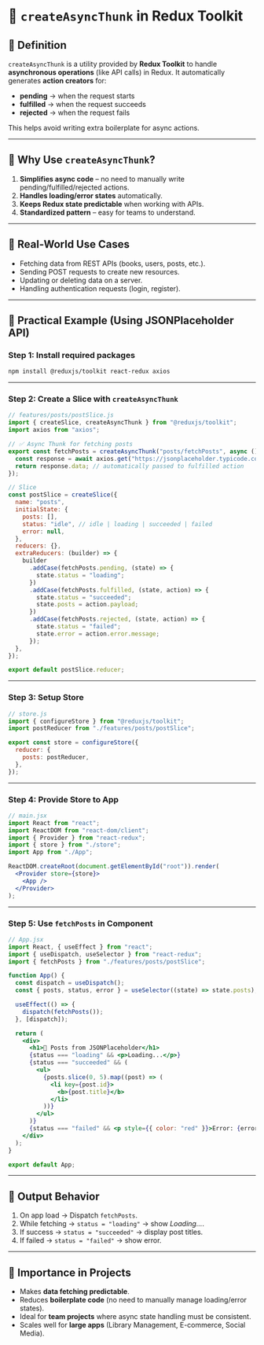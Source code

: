 # 📘 `createAsyncThunk` in Redux Toolkit

## 🔹 Definition

`createAsyncThunk` is a utility provided by **Redux Toolkit** to handle **asynchronous operations** (like API calls) in Redux.
It automatically generates **action creators** for:

* **pending** → when the request starts
* **fulfilled** → when the request succeeds
* **rejected** → when the request fails

This helps avoid writing extra boilerplate for async actions.

---

## 🔹 Why Use `createAsyncThunk`?

1. **Simplifies async code** – no need to manually write pending/fulfilled/rejected actions.
2. **Handles loading/error states** automatically.
3. **Keeps Redux state predictable** when working with APIs.
4. **Standardized pattern** – easy for teams to understand.

---

## 🔹 Real-World Use Cases

* Fetching data from REST APIs (books, users, posts, etc.).
* Sending POST requests to create new resources.
* Updating or deleting data on a server.
* Handling authentication requests (login, register).

---

## 🔹 Practical Example (Using JSONPlaceholder API)

### Step 1: Install required packages

```bash
npm install @reduxjs/toolkit react-redux axios
```

---

### Step 2: Create a Slice with `createAsyncThunk`

```js
// features/posts/postSlice.js
import { createSlice, createAsyncThunk } from "@reduxjs/toolkit";
import axios from "axios";

// ✅ Async Thunk for fetching posts
export const fetchPosts = createAsyncThunk("posts/fetchPosts", async () => {
  const response = await axios.get("https://jsonplaceholder.typicode.com/posts");
  return response.data; // automatically passed to fulfilled action
});

// Slice
const postSlice = createSlice({
  name: "posts",
  initialState: {
    posts: [],
    status: "idle", // idle | loading | succeeded | failed
    error: null,
  },
  reducers: {},
  extraReducers: (builder) => {
    builder
      .addCase(fetchPosts.pending, (state) => {
        state.status = "loading";
      })
      .addCase(fetchPosts.fulfilled, (state, action) => {
        state.status = "succeeded";
        state.posts = action.payload;
      })
      .addCase(fetchPosts.rejected, (state, action) => {
        state.status = "failed";
        state.error = action.error.message;
      });
  },
});

export default postSlice.reducer;
```

---

### Step 3: Setup Store

```js
// store.js
import { configureStore } from "@reduxjs/toolkit";
import postReducer from "./features/posts/postSlice";

export const store = configureStore({
  reducer: {
    posts: postReducer,
  },
});
```

---

### Step 4: Provide Store to App

```jsx
// main.jsx
import React from "react";
import ReactDOM from "react-dom/client";
import { Provider } from "react-redux";
import { store } from "./store";
import App from "./App";

ReactDOM.createRoot(document.getElementById("root")).render(
  <Provider store={store}>
    <App />
  </Provider>
);
```

---

### Step 5: Use `fetchPosts` in Component

```jsx
// App.jsx
import React, { useEffect } from "react";
import { useDispatch, useSelector } from "react-redux";
import { fetchPosts } from "./features/posts/postSlice";

function App() {
  const dispatch = useDispatch();
  const { posts, status, error } = useSelector((state) => state.posts);

  useEffect(() => {
    dispatch(fetchPosts());
  }, [dispatch]);

  return (
    <div>
      <h1>📌 Posts from JSONPlaceholder</h1>
      {status === "loading" && <p>Loading...</p>}
      {status === "succeeded" && (
        <ul>
          {posts.slice(0, 5).map((post) => (
            <li key={post.id}>
              <b>{post.title}</b>
            </li>
          ))}
        </ul>
      )}
      {status === "failed" && <p style={{ color: "red" }}>Error: {error}</p>}
    </div>
  );
}

export default App;
```

---

## 🔹 Output Behavior

1. On app load → Dispatch `fetchPosts`.
2. While fetching → `status = "loading"` → show *Loading…*.
3. If success → `status = "succeeded"` → display post titles.
4. If failed → `status = "failed"` → show error.

---

## 🔹 Importance in Projects

* Makes **data fetching predictable**.
* Reduces **boilerplate code** (no need to manually manage loading/error states).
* Ideal for **team projects** where async state handling must be consistent.
* Scales well for **large apps** (Library Management, E-commerce, Social Media).
